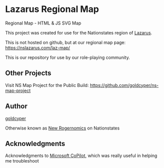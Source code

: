 # Lazarus Regional Map
Regional Map - HTML & JS SVG Map

This project was created for use for the Nationstates region of [Lazarus](https://www.nationstates.net/region=lazarus).

This is not hosted on github, but at our regional map page: https://nslazarus.com/laz-map/

This is our repository for use by our role-playing community. 

## Other Projects

Visit NS Map Project for the Public Build: https://github.com/goldcyper/ns-map-project

## Author
[goldcyper](https://github.com/goldcyper)

Otherwise known as [New Rogernomics](https://nationstates.net/nation=New_Rogernomics) on Nationstates

## Acknowledgments
Acknowledgments to [Microsoft CoPilot](https://copilot.microsoft.com/), which was really useful in helping me troubleshoot
